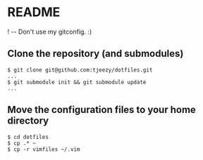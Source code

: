 README
======

! -- Don't use my gitconfig. :)

Clone the repository (and submodules)
-----------------------------------

    $ git clone git@github.com:tjeezy/dotfiles.git
    ...
    $ git submodule init && git submodule update
    ...

Move the configuration files to your home directory
---------------------------------------------------
 
    $ cd dotfiles
    $ cp .* ~
    $ cp -r vimfiles ~/.vim

